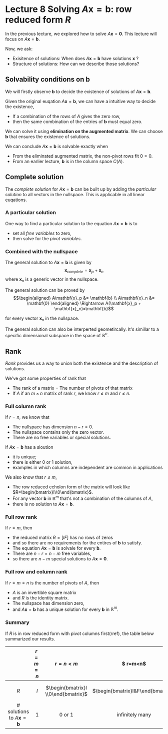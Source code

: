# Lecture 8 Solving $A\mathbf{x}=\mathbf{b}$: row reduced form $R$

In the previous lecture, we explored how to solve $A\mathbf{x}=\mathbf{0}$. This lecture will focus on $A\mathbf{x}=\mathbf{b}$.

Now, we ask:
- Exisitence of solutions: When does $A\mathbf{x}=\mathbf{b}$ have solutions $\mathbf{x}$ ?
- Structure of solutions: How can we describe those solutions?

## Solvability conditions on $\mathbf{b}$

We will firstly observe $\mathbf{b}$ to decide the existence of solutions of $A\mathbf{x}=\mathbf{b}$.

Given the original euqation $A\mathbf{x}=\mathbf{b}$, we can have a intuitive way to decide the existence,
-  If a combination of the rows of $A$ gives the zero row, 
-  then the same combination of the entries of $\mathbf{b}$ must equal zero.

We can solve it using **elimination on the augmented matrix**. We can choose $\mathbf{b}$ that ensures the existence of solutions. 

We can conclude $A\mathbf{x}=\mathbf{b}$ is solvable exactly when
- From the eliminated augmented matrix, the non-pivot rows fit $0=0$.
- From an earlier lecture, $\mathbf{b}$ is in the column space $C(A)$.


## Complete solution

The *complete solution* for $A\mathbf{x}=\mathbf{b}$ can be built up by adding the *particular solution* to all vectors in the nullspace. This is applicable in all linear euqations.

### A particular solution

One way to find a particular solution to the equation $A\mathbf{x}=\mathbf{b}$ is to 
- set all *free variables* to zero, 
- then solve for the *pivot variables*.

### Combined with the nullspace

The general solution to $A\mathbf{x}=\mathbf{b}$ is given by
$$\mathbf{x}_{complete} = \mathbf{x}_{p} + \mathbf{x}_{n}$$
where $\mathbf{x}_n$ is a generic vector in the nullspace.

The general solution can be proved by
$$\begin{aligned}
    A\mathbf{x}_p &= \mathbf{b} \\
    A\mathbf{x}_n &= \mathbf{0} 
\end{aligned} \Rightarrow A(\mathbf{x}_p + \mathbf{x}_n)=\mathbf{b}$$

for every vector $\mathbf{x}_n$ in the nullspace.

The general solution can also be interperted geometircally. It's simillar to a specific dimensional subspace in the space of $\mathbb{R}^n$.


## Rank

*Rank* provides us a way to union both the existence and the description of solutions.

We've got some properties of rank that
- The rank of a matrix = The number of pivots of that matrix
- If $A$ if an $m\times n$ matrix of rank $r$, we know $r \leqslant m$ and $r \leqslant n$.

### Full column rank

If $r=n$, we know that
- The nullspace has dimension $n-r = 0$.
- The nullspace contains only the zero vector.
- There are no free variables or special solutions.

If $A\mathbf{x}=\mathbf{b}$ has a sloution
- it is unique;
- there is either 0 or 1 solution,
- examples in which columns are independent are common in applications

We also know that $r \leqslant m$,
- The row reduced echolon form of the matrix will look like $R=\begin{bmatrix}I\\0\end{bmatrix}$.
- For any vector $\mathbf{b}$ in $\mathbb{R}^m$ that's not a combination of the columns of $A$,
- there is no solution to $A\mathbf{x}=\mathbf{b}$.

### Full row rank

If $r=m$, then
- the reduced matrix $R=[I F]$ has no rows of zeros
- and so there are no requirements for the entires of $\mathbf{b}$ to satisfy.
- The equation $A\mathbf{x}=\mathbf{b}$ is solvale for every $\mathbf{b}$.
- There are $n-r=n-m$ free variables,
- so there are $n-m$ special solutions to $A\mathbf{x}=\mathbf{0}$.

### Full row and column rank

If $r=m=n$ is the number of pivots of $A$, then
- $A$ is an invertible square matrix
- and $R$ is the identity matrix.
- The nullspace has dimension zero,
- and $A\mathbf{x}=\mathbf{b}$ has a unique solution for every $\mathbf{b}$ in $\mathbb{R}^{m}$.

### Summary

If $R$ is in row reduced form with pivot columns first(rref), the table below summarized our results.

| |$r=m=n$ | $r=n<m$ |$ r=m<n$ | $r<m, r<n$ |
|:-:|:-:|:-:|:-:|:-:|
|$R$|$I$|$\begin{bmatrix}I \\0\end{bmatrix}$|$\begin{bmatrix}I&F\end{bmatrix}$|$\begin{bmatrix}I & F \\0 & 0\end{bmatrix}$|
|# solutions to $A\mathbf{x}=\mathbf{b}$| $1$ | $0$ or $1$ | infinitely many | $0$ or infinitely many |
